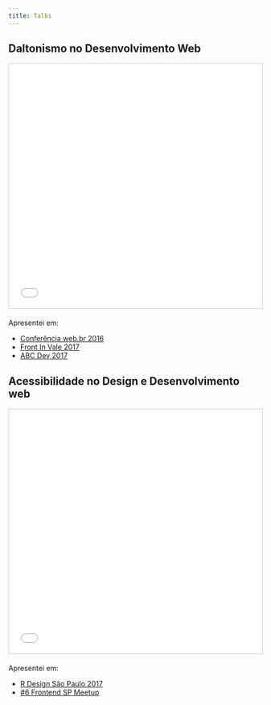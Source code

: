 ```yaml
---
title: Talks
---
```


## Daltonismo no Desenvolvimento Web

<iframe src="//www.slideshare.net/slideshow/embed_code/key/4r64aFAgn0rJN6" width="595" height="485" frameborder="0" marginwidth="0" marginheight="0" scrolling="no" style="border:1px solid #CCC; border-width:1px; margin-bottom:5px; max-width: 100%;" allowfullscreen> </iframe>

Apresentei em:
- [Conferência web.br 2016](http://conferenciaweb.w3c.br/2016/)
- [Front In Vale 2017](http://frontinvale.com.br/
)
- [ABC Dev 2017](http://http://2017.abcdevelopers.org/)  
  
  
## Acessibilidade no Design e Desenvolvimento web

<iframe src="//www.slideshare.net/slideshow/embed_code/key/4ZBYVOeRSFrt2a" width="595" height="485" frameborder="0" marginwidth="0" marginheight="0" scrolling="no" style="border:1px solid #CCC; border-width:1px; margin-bottom:5px; max-width: 100%;" allowfullscreen> </iframe>

Apresentei em:
- [R Design São Paulo 2017](https://www.facebook.com/rdesignsp2017/)
- [#6 Frontend SP Meetup](https://www.meetup.com/pt-BR/Frontend-Dev-SP-Meetup/events/243252361/)